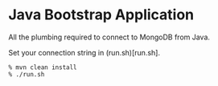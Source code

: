 # Java Bootstrap Application

All the plumbing required to connect to MongoDB from Java.

Set your connection string in (run.sh)[run.sh].

```Shell
% mvn clean install
% ./run.sh
```
